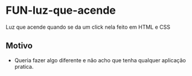 # FUN-luz-que-acende
 Luz que acende quando se da um click nela feito em HTML e CSS

## Motivo

+ Queria fazer algo diferente e não acho que tenha qualquer aplicação pratica.